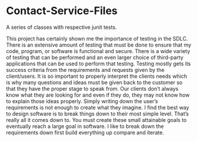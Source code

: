 # Contact-Service-Files
A series of classes with respective junit tests.

This project has certainly shown me the importance of testing in the SDLC. There is an extensive amount of testing that must be done to ensure that my code, program, or software is functional and secure. There is a wide variety of testing that can be performed and an even larger choice of third-party applications that can be used to perform that testing. 
Testing mostly gets its success criteria from the requirements and requests given by the client/users. It is so important to properly interpret the clients needs which is why many questions and ideas must be given back to the customer so that they have the proper stage to speak from. Our clients don’t always know what they are looking for and even if they do, they may not know how to explain those ideas properly. Simply writing down the user’s requirements is not enough to create what they imagine. 
I find the best way to design software is to break things down to their most simple level. That’s really all it comes down to. You must create these small attainable goals to eventually reach a large goal in software. I like to break down the requirements down first build everything up compare and iterate. 
